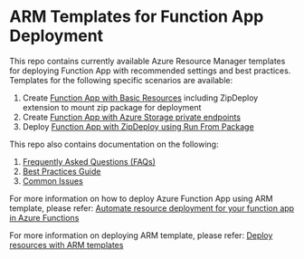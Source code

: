 # ARM Templates for Function App Deployment

This repo contains currently available Azure Resource Manager templates for deploying Function App with recommended settings and best practices. Templates for the following specific scenarios are available:

1. Create <a href="/function-app-basic-resources">Function App with Basic Resources</a> including ZipDeploy extension to mount zip package for deployment
2. Create <a href="/function-app-storage-private-endpoints">Function App with Azure Storage private endpoints</a>
3. Deploy <a href="/zip-deploy-run-from-package">Function App with ZipDeploy using Run From Package</a>

This repo also contains documentation on the following:

1. <a href="/documentation/FAQs.md">Frequently Asked Questions (FAQs)</a>
2. <a href="/documentation/best-practices.md">Best Practices Guide</a>
3. <a href="">Common Issues</a>

For more information on how to deploy Azure Function App using ARM template, please refer: <a href="https://docs.microsoft.com/en-us/azure/azure-functions/functions-infrastructure-as-code">Automate resource deployment for your function app in Azure Functions</a>

For more information on deploying ARM template, please refer: <a href="https://docs.microsoft.com/en-us/azure/azure-resource-manager/templates/deploy-portal">Deploy resources with ARM templates</a>


